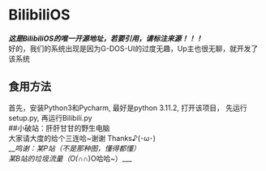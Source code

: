 # BilibiliOS  
***这是BilibiliOS的唯一开源地址，若要引用，请标注来源！！！***    
好的，我们的系统出现是因为G-DOS-UI的过度无趣，Up主也很无聊，就开发了该系统  
## 食用方法  
首先，安装Python3和Pycharm, 最好是python 3.11.2, 打开该项目， 先运行setup.py, 再运行Bilibili.py   
##小破站：肝肝甘甘的野生电脑  
          大家请大度的给个三连哈~谢谢 Thanks♪(･ω･)  
___鸣谢：某P站（不是那种图，懂得都懂）  
        某B站的垃圾流量（O(∩_∩)O哈哈~）___
